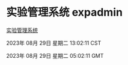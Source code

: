 # 实验管理系统 expadmin
[实验管理系统](http://219.139.197.242:56808/expadmin-782313d2-e1b1-4ea7-932e-3a55e6a1a4d0/)

2023年 08月 29日 星期二 13:02:11 CST

2023年 08月 29日 星期二 05:02:11 GMT
